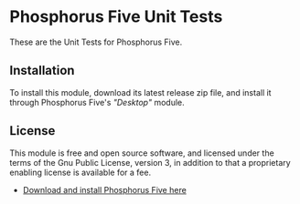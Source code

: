 # Phosphorus Five Unit Tests

These are the Unit Tests for Phosphorus Five.

## Installation

To install this module, download its latest release zip file, and install it through Phosphorus Five's
_"Desktop"_ module.

## License

This module is free and open source software, and licensed under the terms
of the Gnu Public License, version 3, in addition to that a proprietary enabling license is available for a fee.

* [Download and install Phosphorus Five here](https://github.com/polterguy/phosphorusfive/releases)
